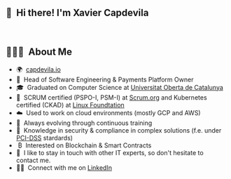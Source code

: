<!--
**xcapdevila/xcapdevila** is a ✨ _special_ ✨ repository because its `README.md` (this file) appears on your GitHub profile.

Here are some ideas to get you started:

- 🔭 I’m currently working on ...
- 🌱 I’m currently learning ...
- 👯 I’m looking to collaborate on ...
- 🤔 I’m looking for help with ...
- 💬 Ask me about ...
- 📫 How to reach me: ...
- 😄 Pronouns: ...
- ⚡ Fun fact: ...
-->

## 👋 &nbsp;Hi there! I'm Xavier Capdevila
</br>

## 👨🏻‍💻 &nbsp;About Me

- 🌍&nbsp;&nbsp;[capdevila.io](https://www.capdevila.io)
- 🔭&nbsp;&nbsp;Head of Software Engineering & Payments Platform Owner
- 🎓&nbsp;&nbsp;Graduated on Computer Science at [Universitat Oberta de Catalunya](https://estudis.uoc.edu/ca/graus/enginyeria-informatica/presentacio)
- 🏅&nbsp;&nbsp;SCRUM certified (PSPO-I, PSM-I) at [Scrum.org](https://www.scrum.org/) and Kubernetes certified (CKAD) at [Linux Foundtation](https://www.linuxfoundation.org/)
- ☁️&nbsp;&nbsp;Used to work on cloud environments (mostly GCP and AWS)
- 🌱&nbsp;&nbsp;Always evolving through continuous training
- 👮&nbsp;&nbsp;Knowledge in security & compliance in complex solutions (f.e. under [PCI-DSS](https://www.pcisecuritystandards.org/) stardards)
- &nbsp;₿&nbsp;&nbsp;Interested on Blockchain & Smart Contracts
- 💬&nbsp;&nbsp;I like to stay in touch with other IT experts, so don't hesitate to contact me.
- 🤝🏻&nbsp;&nbsp;Connect with me on [LinkedIn](https://linkedin.com/in/xcapdevila)
</br>
